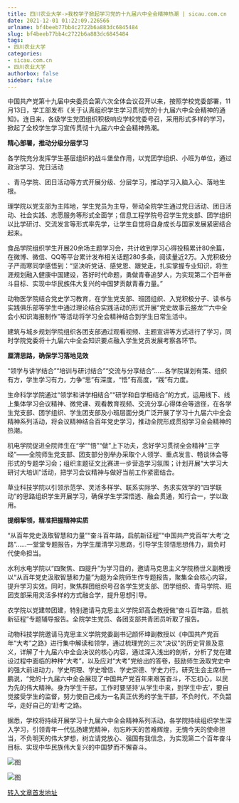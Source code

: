 ```yaml
---
title: 四川农业大学->我校学子掀起学习党的十九届六中全会精神热潮 | sicau.com.cn
date: 2021-12-01 01:22:09.226566
urlname: bf4beeb77bb4c2722b6a883dc6845484
slug: bf4beeb77bb4c2722b6a883dc6845484
tags: 
- 四川农业大学
categories:
- sicau.com.cn
- 四川农业大学
authorbox: false
sidebar: false
---
```

中国共产党第十九届中央委员会第六次全体会议召开以来，按照学校党委部署，11月13日，学工部发布《关于认真组织学生学习贯彻党的十九届六中全会精神的通知》。连日来，各级学生党团组织积极响应学校党委号召，采用形式多样的学习，掀起了全校学生学习宣传贯彻十九届六中全会精神热潮。

**精心部署，推动分级分层学习**

各学院充分发挥学生基层组织的战斗堡垒作用，以党团学组织、小班为单位，通过政治学习、党日活动
<!--more-->
、青马学院、团日活动等方式开展分级、分层学习，推动学习入脑入心、落地生根。

理学院以党支部为主阵地，学生党员为主导，带动全院学生通过党日活动、团日活动、社会实践、志愿服务等形式全面学；信息工程学院号召学生党支部、团学组织以比学研讨、交流发言等形式率先学，让学生自觉将自身成长与国家发展紧密结合起来。

食品学院组织学生开展20余场主题学习会，共计收到学习心得投稿累计80余篇，在微博、微信、QQ等平台累计发布相关话题280多条，阅读量近2万。入党积极分子严雨寒同学感悟到：“坚决听党话、感党恩、跟党走，扎实掌握专业知识，将生涯规划融入健康中国建设，答好时代命题，勇做青春追梦人，为实现第二个百年奋斗目标、实现中华民族伟大复兴的中国梦贡献青春力量。”

动物医学院结合党史学习教育，在学生党支部、班团组织、入党积极分子、读书与实践俱乐部等学生中通过理论结合实践活动的形式开展“党史故事云接龙”“六中全会小知识海报制作”等活动将学习全会精神结合到学生日常生活中。

建筑与城乡规划学院组织各团支部通过观看视频、主题宣讲等方式进行了学习，同时学院党委将十九届六中全会知识要点融入学生党员发展考察各环节。

**厘清思路，确保学习落地见效**

“领学与讲学结合”“培训与研讨结合”“交流与分享结合”……各学院谋划有策、组织有方，学生学习有力，力争“思”有深度，“悟”有高度，“践”有力度。

生命科学学院通过“领学和讲学相结合”“研学和自学相结合”的方式，运用线下、线上集体学习会议精神、微党课、观看教育视频、交流分享心得体会等途径，在各学生党支部、团学组织、学生团支部及小班层面分类广泛开展了学习十九届六中全会精神系列活动，将会议精神结合百年党史学习，推动全院形成贯彻学习全会精神的热潮。

机电学院促进全院师生在“学”“悟”“做”上下功夫，念好学习贯彻全会精神“三字经”——全院师生党支部、团支部分别举办采取个人领学、重点发言、畅谈体会等形式的专题学习会；组织主题征文比赛进一步营造学习氛围；计划开展“大学习大研讨大培训”活动，把学习会议精神与做好当前工作紧密结合。

草业科技学院以引领示范学、灵活多样学、联系实际学、务求实效学的“四学联动”的思路组织学生开展学习，确保学生学深悟透、融会贯通，知行合一，学以致用。

**提纲挈领，精准把握精神实质**

“从百年党史汲取智慧和力量”“奋斗百年路，启航新征程”“中国共产党百年‘大考’之路”……一堂堂专题报告，为学生厘清学习思路，引导学生领悟思想伟力，肩负时代使命担当。

水利水电学院以“四聚焦、四提升”为学习目的，邀请马克思主义学院杨世义副教授以“从百年党史汲取智慧和力量”为题为全院师生作专题报告，聚集全会核心内容，提升学习实效。同时，聚焦群团组织号召各学生党支部、团学组织、青马学院、班团支部采用灵活多样的方式融合学，提升思想引导。

农学院以党建带团建，特别邀请马克思主义学院邱高会教授做“奋斗百年路，启航新征程”专题辅导报告。全院学生党员、各团支部共青团员听取了报告。

动物科技学院邀请马克思主义学院党委副书记颜怀坤副教授以《中国共产党百年“大考”之路》进行集中解读和领学，通过梳理党的三次“决议”的历史背景及意义，详解了十九届六中全会决议的核心内容，通过深入浅出的剖析，分析了党在建设过程中面临的种种“大考”，以及应对“大考”党给出的答卷，鼓励师生汲取党史中的强大前进动力，学史明理、学史增信、学史崇德、学史力行。研究生会主席杨一鹏说，“党的十九届六中全会展现了中国共产党百年来艰苦奋斗，不忘初心，以民为先的伟大精神。身为学生干部，工作时要坚持‘从学生中来，到学生中去’，要自觉接受学生的监督，努力使自己成为一名真正优秀的学生干部，不负时代，不负韶华，走好自己的‘赶考’之路。

据悉，学校将持续开展学习十九届六中全会精神系列活动，各学院持续组织学生深入学习，引领青年一代弘扬建党精神，勿忘昨天的苦难辉煌，无愧今天的使命担当，不负明天的伟大梦想，树立请党放心、强国有我信念，为实现第二个百年奋斗目标、实现中华民族伟大复兴的中国梦而不懈奋斗。

![图](https://news.sicau.edu.cn/__local/E/05/31/F55AB2DD5BCE715A8FF55BEA515_5ED0060F_1C7EA.png)

![图](https://news.sicau.edu.cn/__local/5/AB/FD/1110E0891CD147DA99F28C52F5F_008DD32E_A98A6.png)

[转入文章首发地址](https://news.sicau.edu.cn/info/1135/65744.htm)